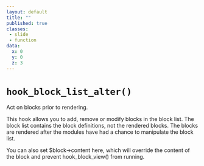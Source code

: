 ```yaml
---
layout: default
title: ""
published: true
classes:
 - slide
 - function
data:
  x: 0
  y: 0
  z: 3
---
```


<h1><code>hook_block_list_alter()</code></h1>

Act on blocks prior to rendering.

This hook allows you to add, remove or modify blocks in the block list. The
block list contains the block definitions, not the rendered blocks. The blocks
are rendered after the modules have had a chance to manipulate the block list.

You can also set $block->content here, which will override the content of the
block and prevent hook\_block\_view() from running.

